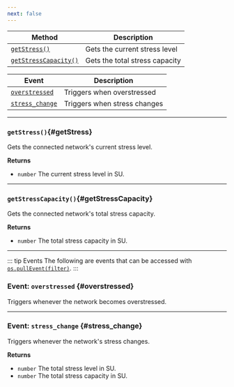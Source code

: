 ```yaml
---
next: false
---
```


| Method                                      | Description                    |
| ------------------------------------------- | ------------------------------ |
| [`getStress()`](#getStress)                 | Gets the current stress level  |
| [`getStressCapacity()`](#getStressCapacity) | Gets the total stress capacity |


| Event                                       | Description                    |
|---------------------------------------------|--------------------------------|
| [`overstressed`](#overstressed)             | Triggers when overstressed     |
| [`stress_change`](#stress_change)           | Triggers when stress changes   |

---

### `getStress()`{#getStress}

Gets the connected network's current stress level.

**Returns**

- `number` The current stress level in SU.

---

### `getStressCapacity()`{#getStressCapacity}

Gets the connected network's total stress capacity.

**Returns**

- `number` The total stress capacity in SU.

---
::: tip Events
The following are events that can be accessed with [`os.pullEvent(filter)`](https://tweaked.cc/module/os.html#v:pullEvent).
:::

### Event: `overstressed` {#overstressed}

Triggers whenever the network becomes overstressed.

---

### Event: `stress_change` {#stress_change}

Triggers whenever the network's stress changes.

**Returns**

- `number` The total stress level in SU.
- `number` The total stress capacity in SU.
